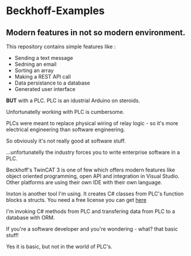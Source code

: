 # Beckhoff-Examples
## Modern features in not so modern environment.

This repository contains simple features like : 

- Sending a text message 
- Sedning an email
- Sorting an array
- Making a REST API call
- Data persistance to a database
- Generated user interface

**BUT** with a PLC. PLC is an idustrial Arduino on steroids.

Unfortunatelly working with PLC is cumbersome. 

PLCs were meant to replace physical wiring of relay logic - so it's more electrical engineering than software engineering.

So obviously it's not really good at software stuff.

...unfortunatelly the industry forces you to write enterprise software in a PLC.

Beckhoff's TwinCAT 3 is one of few which offers modern features like object oriented programming, open API and integration in Visual Studio. 
Other platforms are using their own IDE with their own language.

Inxton is another tool I'm using. It creates C# classes from PLC's function blocks a structs. You need a free license you can get [here](https://inxton.com/getting-started)

I'm invoking C# methods from PLC and transfering data from PLC to a database with ORM. 

If you're a software developer and you're wondering - what? that basic stuff!

Yes it is basic, but not in the world of PLC's. 

